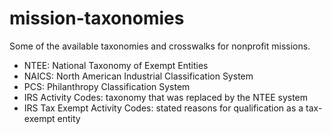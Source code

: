 # mission-taxonomies

Some of the available taxonomies and crosswalks for nonprofit missions. 

* NTEE: National Taxonomy of Exempt Entities 
* NAICS: North American Industrial Classification System 
* PCS: Philanthropy Classification System 
* IRS Activity Codes: taxonomy that was replaced by the NTEE system 
* IRS Tax Exempt Activity Codes: stated reasons for qualification as a tax-exempt entity 



